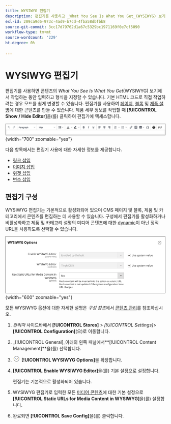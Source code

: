 ```yaml
---
title: WYSIWYG 편집기
description: 편집기를 사용하고 _What You See Is What You Get_(WYSIWYG) 보기에서 콘텐츠로 작업하는 방법을 알아봅니다.
exl-id: 209ca9d6-973c-4ad9-b7cd-4fba58dbfbb8
source-git-commit: 3cc17d79762d1a67c5329bc1971169f0e7cf5090
workflow-type: tm+mt
source-wordcount: '229'
ht-degree: 0%

---
```


# WYSIWYG 편집기

편집기를 사용하면 콘텐츠의 _What You See Is What You Get_(WYSIWYG) 보기에서 작업하는 동안 입력하고 형식을 지정할 수 있습니다. 기본 HTML 코드로 직접 작업하려는 경우 모드를 쉽게 변경할 수 있습니다. 편집기를 사용하여 [페이지](pages.md), [블록](blocks.md) 및 [제품 설명](../catalog/product-content.md)에 대한 콘텐츠를 만들 수 있습니다. 제품 세부 정보를 작업할 때 **[!UICONTROL Show / Hide Editor]**&#x200B;을(를) 클릭하여 편집기에 액세스합니다.

![편집기 도구 모음](./assets/editor-toolbar.png){width="700" zoomable="yes"}

다음 항목에서는 편집기 사용에 대한 자세한 정보를 제공합니다.

- [링크 삽입](editor-insert-link.md)
- [이미지 삽입](editor-insert-image.md)
- [위젯 삽입](editor-widget.md)
- [변수 삽입](editor-insert-variable.md)

## 편집기 구성

WYSIWYG 편집기는 기본적으로 활성화되어 있으며 CMS 페이지 및 블록, 제품 및 카테고리에서 콘텐츠를 편집하는 데 사용할 수 있습니다. 구성에서 편집기를 활성화하거나 비활성화하고 제품 및 카테고리 설명의 미디어 콘텐츠에 대한 [dynamic](../catalog/catalog-urls.md#dynamic-url)이 아닌 정적 URL을 사용하도록 선택할 수 있습니다.

![WYSIWYG 옵션](./assets/content-management-wysiwyg-options.png){width="600" zoomable="yes"}

모든 WYSIWYG 옵션에 대한 자세한 설명은 _구성 참조_&#x200B;에서 [콘텐츠 관리](../configuration-reference/general/content-management.md)를 참조하십시오.

1. _관리자_ 사이드바에서 **[!UICONTROL Stores]** > _[!UICONTROL Settings]_>**[!UICONTROL Configuration]**(으)로 이동합니다.

1. _[!UICONTROL General]_아래의 왼쪽 패널에서&#x200B;**[!UICONTROL Content Management]**을(를) 선택합니다.

1. ![확장 선택기](../assets/icon-display-expand.png) **[!UICONTROL WYSIWYG Options]**&#x200B;을 확장합니다.

1. **[!UICONTROL Enable WYSIWYG Editor]**&#x200B;을(를) 기본 설정으로 설정합니다.

   편집기는 기본적으로 활성화되어 있습니다.

1. WYSIWYG 편집기로 입력한 모든 [미디어 콘텐츠](../catalog/catalog-urls.md#static-url)에 대한 기본 설정으로 **[!UICONTROL Static URLs for Media Content in WYSIWYG]**&#x200B;을(를) 설정합니다.

1. 완료되면 **[!UICONTROL Save Config]**&#x200B;을(를) 클릭합니다.
